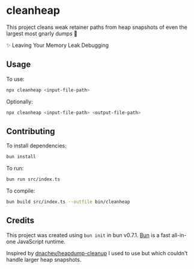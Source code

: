 # cleanheap

This project cleans weak retainer paths from heap snapshots of even the largest most gnarly dumps 💩

✨ Leaving Your Memory Leak Debugging

## Usage

To use:

```bash
npx cleanheap <input-file-path>
```

Optionally:

```bash
npx cleanheap <input-file-path> <output-file-path>
```

## Contributing

To install dependencies:

```bash
bun install
```

To run:

```bash
bun run src/index.ts
```

To compile:

```bash
bun build src/index.ts --outfile bin/cleanheap
```

## Credits

This project was created using `bun init` in bun v0.7.1. [Bun](https://bun.sh) is a fast all-in-one JavaScript runtime.

Inspired by [dnachev/heapdump-cleanup](https://github.com/dnachev/heapdump-cleanup) I used to use but which couldn't
handle larger heap snapshots.